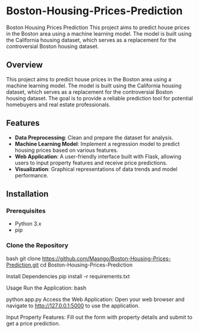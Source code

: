 # Boston-Housing-Prices-Prediction

Boston Housing Prices Prediction This project aims to predict house prices in the Boston area using a machine learning model. The model is built using the California housing dataset, which serves as a replacement for the controversial Boston housing dataset.

## Overview

This project aims to predict house prices in the Boston area using a machine learning model. The model is built using the California housing dataset, which serves as a replacement for the controversial Boston housing dataset. The goal is to provide a reliable prediction tool for potential homebuyers and real estate professionals.

## Features

- **Data Preprocessing**: Clean and prepare the dataset for analysis.
- **Machine Learning Model**: Implement a regression model to predict housing prices based on various features.
- **Web Application**: A user-friendly interface built with Flask, allowing users to input property features and receive price predictions.
- **Visualization**: Graphical representations of data trends and model performance.

## Installation

### Prerequisites

- Python 3.x
- pip

### Clone the Repository

bash
git clone https://github.com/Masngo/Boston-Housing-Prices-Prediction.git
cd Boston-Housing-Prices-Prediction

Install Dependencies
pip install -r requirements.txt

Usage
Run the Application:
bash

python app.py
Access the Web Application:
Open your web browser and navigate to http://127.0.0.1:5000 to use the application.

Input Property Features:
Fill out the form with property details and submit to get a price prediction.
